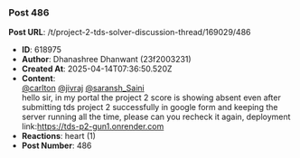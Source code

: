 ### Post 486
**Post URL**: /t/project-2-tds-solver-discussion-thread/169029/486
- **ID**: 618975
- **Author**: Dhanashree Dhanwant  (23f2003231)
- **Created At**: 2025-04-14T07:36:50.520Z
- **Content**:  
  <a class="mention" href="/u/carlton">@carlton</a>  <a class="mention" href="/u/jivraj">@jivraj</a> <a class="mention" href="/u/saransh_saini">@saransh_Saini</a><br>
hello sir, in my portal the project 2 score is showing absent even after submitting tds project 2 successfully in google form and keeping the server running all the time, please can you recheck it again, deployment link:<a href="https://tds-p2-gun1.onrender.com" rel="noopener nofollow ugc">https://tds-p2-gun1.onrender.com</a>
- **Reactions**: heart (1)
- **Post Number**: 486

